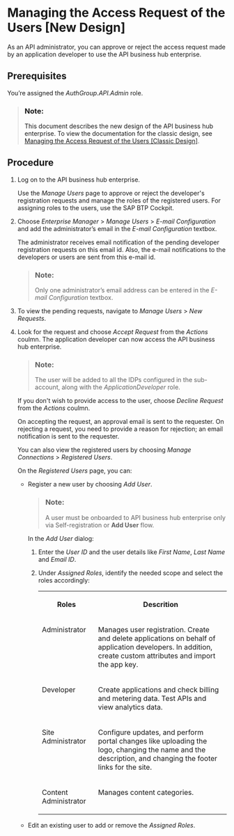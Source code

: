 <!-- loio8b79ee8389e84c92befaf96f22c31549 -->

# Managing the Access Request of the Users \[New Design\]

As an API administrator, you can approve or reject the access request made by an application developer to use the API business hub enterprise.



<a name="loio8b79ee8389e84c92befaf96f22c31549__prereq_zkn_2wq_l5b"/>

## Prerequisites

You’re assigned the *AuthGroup.API.Admin* role.

> ### Note:  
> This document describes the new design of the API business hub enterprise. To view the documentation for the classic design, see [Managing the Access Request of the Users \[Classic Design\]](managing-the-access-request-of-the-users-classic-design-5b3e2f6.md).



<a name="loio8b79ee8389e84c92befaf96f22c31549__steps_bln_2wq_l5b"/>

## Procedure

1.  Log on to the API business hub enterprise.

    Use the *Manage Users* page to approve or reject the developer's registration requests and manage the roles of the registered users. For assigning roles to the users, use the SAP BTP Cockpit.

2.  Choose *Enterprise Manager* \> *Manage Users* \> *E-mail Configuration* and add the administrator’s email in the *E-mail Configuration* textbox.

    The administrator receives email notification of the pending developer registration requests on this email id. Also, the e-mail notifications to the developers or users are sent from this e-mail id.

    > ### Note:  
    > Only one administrator’s email address can be entered in the *E-mail Configuration* textbox.

3.  To view the pending requests, navigate to *Manage Users* \> *New Requests*.

4.  Look for the request and choose *Accept Request* from the *Actions* coulmn. The application developer can now access the API business hub enterprise.

    > ### Note:  
    > The user will be added to all the IDPs configured in the sub-account, along with the *ApplicationDeveloper* role.

    If you don't wish to provide access to the user, choose *Decline Request* from the *Actions* coulmn.

    On accepting the request, an approval email is sent to the requester. On rejecting a request, you need to provide a reason for rejection; an email notification is sent to the requester.

    You can also view the registered users by choosing *Manage Connections* \> *Registered Users*.

    On the *Registered Users* page, you can:

    -   Register a new user by choosing *Add User*.

        > ### Note:  
        > A user must be onboarded to API business hub enterprise only via Self-registration or **Add User** flow.

        In the *Add User* dialog:

        1.  Enter the *User ID* and the user details like *First Name*, *Last Name* and *Email ID*.

        2.  Under *Assigned Roles*, identify the needed scope and select the roles accordingly:


            <table>
            <tr>
            <th valign="top">

            Roles
            
            </th>
            <th valign="top">

            Descrition
            
            </th>
            </tr>
            <tr>
            <td valign="top">
            
            Administrator
            
            </td>
            <td valign="top">
            
            Manages user registration. Create and delete applications on behalf of application developers. In addition, create custom attributes and import the app key.
            
            </td>
            </tr>
            <tr>
            <td valign="top">
            
            Developer
            
            </td>
            <td valign="top">
            
            Create applications and check billing and metering data. Test APIs and view analytics data.
            
            </td>
            </tr>
            <tr>
            <td valign="top">
            
            Site Administrator
            
            </td>
            <td valign="top">
            
            Configure updates, and perform portal changes like uploading the logo, changing the name and the description, and changing the footer links for the site.
            
            </td>
            </tr>
            <tr>
            <td valign="top">
            
            Content Administrator
            
            </td>
            <td valign="top">
            
            Manages content categories.
            
            </td>
            </tr>
            </table>
            

    -   Edit an existing user to add or remove the *Assigned Roles*.


